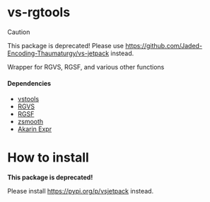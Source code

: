 # vs-rgtools

> [!CAUTION]
> This package is deprecated!
> Please use https://github.com/Jaded-Encoding-Thaumaturgy/vs-jetpack instead.

Wrapper for RGVS, RGSF, and various other functions

#### Dependencies

- [vstools](https://github.com/Jaded-Encoding-Thaumaturgy/vs-tools/)
- [RGVS](https://github.com/vapoursynth/vs-removegrain)
- [RGSF](https://github.com/IFeelBloated/RGSF)
- [zsmooth](https://github.com/adworacz/zsmooth)
- [Akarin Expr](https://github.com/AkarinVS/vapoursynth-plugin)

# How to install
**This package is deprecated!**

Please install https://pypi.org/p/vsjetpack instead.
